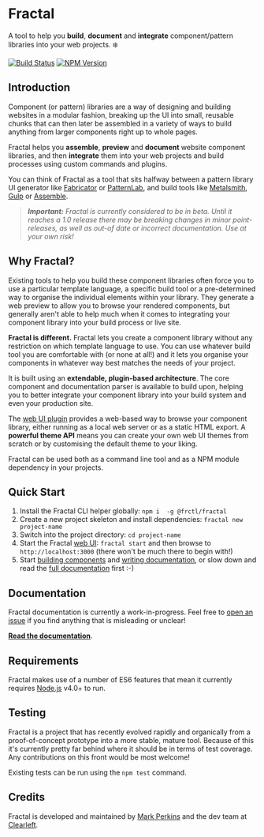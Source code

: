 # Fractal

A tool to help you **build**, **document** and **integrate** component/pattern libraries into your web projects. :snowflake:

[![Build Status](https://img.shields.io/travis/frctl/fractal.svg?style=flat-square)](https://travis-ci.org/frctl/fractal)
[![NPM Version](https://img.shields.io/npm/v/@frctl/fractal.svg?style=flat-square)](https://www.npmjs.com/package/@frctl/fractal)

## Introduction

Component (or pattern) libraries are a way of designing and building websites in a modular fashion, breaking up the UI into small, reusable chunks that can then later be assembled in a variety of ways to build anything from larger components right up to whole pages.

Fractal helps you **assemble**, **preview** and **document** website component libraries, and then **integrate** them into your web projects and build processes using custom commands and plugins.

You can think of Fractal as a tool that sits halfway between a pattern library UI generator like [Fabricator](https://fbrctr.github.io) or [PatternLab](http://patternlab.io), and build tools like [Metalsmith](http://metalsmith.io), [Gulp](http://gulpjs.com) or [Assemble](https://github.com/assemble/assemble/).

> _**Important:** Fractal is currently considered to be in beta. Until it reaches a 1.0 release there may be breaking changes in minor point-releases, as well as out-of date or incorrect documentation. Use at your own risk!_

## Why Fractal?

Existing tools to help you build these component libraries often force you to use a particular template language, a specific build tool or a pre-determined way to organise the individual elements within your library. They generate a web preview to allow you to browse your rendered components, but generally aren't able to help much when it comes to integrating your component library into your build process or live site.

**Fractal is different.** Fractal lets you create a component library without any restriction on which template language to use. You can use whatever build tool you are comfortable with (or none at all!) and it lets you organise your components in whatever way best matches the needs of your project.

It is built using an **extendable, plugin-based architecture**. The core component and documentation parser is available to build upon, helping you to better integrate your component library into your build system and even your production site.

The [web UI plugin](/docs/web/overview.md) provides a web-based way to browse your component library, either running as a local web server or as a static HTML export. A **powerful theme API** means you can create your own web UI themes from scratch or by customising the default theme to your liking.

Fractal can be used both as a command line tool and as a NPM module dependency in your projects.

## Quick Start

1. Install the Fractal CLI helper globally: `npm i  -g @frctl/fractal`
2. Create a new project skeleton and install dependencies: `fractal new project-name`
3. Switch into the project directory: `cd project-name`
4. Start the Fractal [web UI](/docs/web/overview.md): `fractal start` and then browse to `http://localhost:3000` (there won't be much there to begin with!)
5. Start [building components](/docs/guides/creating-components.md) and [writing documentation](/docs/documentation/overview.md), or slow down and read the [full documentation](/docs/README.md) first :-)

## Documentation

Fractal documentation is currently a work-in-progress. Feel free to [open an issue](https://github.com/frctl/fractal/issues) if you find anything that is misleading or unclear!

[**Read the documentation**](/docs/README.md).

## Requirements

Fractal makes use of a number of ES6 features that mean it currently requires [Node.js](https://nodejs.org) v4.0+ to run.

## Testing

Fractal is a project that has recently evolved rapidly and organically from a proof-of-concept prototype into a more stable, mature tool. Because of this it's currently pretty far behind where it should be in terms of test coverage. Any contributions on this front would be most welcome!

Existing tests can be run using the `npm test` command.

## Credits

Fractal is developed and maintained by [Mark Perkins](http://github.com/allmarkedup) and the dev team at [Clearleft](http://clearleft.com).
